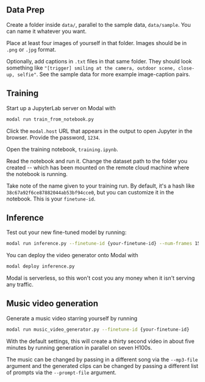 ## Data Prep

Create a folder inside `data/`, parallel to the sample data, `data/sample`.
You can name it whatever you want.

Place at least four images of yourself in that folder.
Images should be in `.png` or `.jpg` format.

Optionally, add captions in `.txt` files in that same folder.
They should look something like
`"[trigger] smiling at the camera, outdoor scene, close-up, selfie"`.
See the sample data for more example image-caption pairs.

## Training

Start up a JupyterLab server on Modal with

```bash
modal run train_from_notebook.py
```

Click the `modal.host` URL that appears in the output
to open Jupyter in the browser.
Provide the password, `1234`.

Open the training notebook, `training.ipynb`.

Read the notebook and run it. Change the dataset path to the folder you created --
which has been mounted on the remote cloud machine where the notebook is running.

Take note of the name given to your training run.
By default, it's a hash like `38c67a92f6ce87882044ab53bf94cce0`,
but you can customize it in the notebook.
This is your `finetune-id`.

## Inference

Test out your new fine-tuned model by running:

```bash
modal run inference.py --finetune-id {your-finetune-id} --num-frames 15
```

You can deploy the video generator onto Modal with

```bash
modal deploy inference.py
```

Modal is serverless, so this won't cost you any money when it isn't serving any traffic.

## Music video generation

Generate a music video starring yourself by running

```bash
modal run music_video_generator.py --finetune-id {your-finetune-id}
```

With the default settings, this will create a thirty second video in about five minutes
by running generation in parallel on seven H100s.

The music can be changed by passing in a different song via the `--mp3-file` argument
and the generated clips can be changed by passing a different list of prompts via the `--prompt-file` argument.
